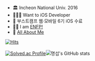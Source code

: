 
- 🏛 Incheon National Univ. 2016
- 🧑🏻‍💻 Want to iOS Developer
- 📝 부스트캠프 웹·모바일 6기 iOS 수료
- 🙋🏻 I am [ENFP!](https://www.16personalities.com/ko/%EC%84%B1%EA%B2%A9%EC%9C%A0%ED%98%95-enfp)
- 📒 [All About Me](https://www.notion.so/b721f21843484c5787c62385540b174a)
<!--
**s1gnature/s1gnature** is a ✨ _special_ ✨ repository because its `README.md` (this file) appears on your GitHub profile.

Here are some ideas to get you started:

- 🔭 I’m currently working on ...
- 🌱 I’m currently learning ...
- 👯 I’m looking to collaborate on ...
- 🤔 I’m looking for help with ...
- 💬 Ask me about ...
- 📫 How to reach me: ...
- 😄 Pronouns: ...
- ⚡ Fun fact: ...
-->

[![Hits](https://hits.seeyoufarm.com/api/count/incr/badge.svg?url=https%3A%2F%2Fgithub.com%2Fs1gnature&count_bg=%23FF8484&title_bg=%23555555&icon=&icon_color=%23E7E7E7&title=Welcome%21&edge_flat=false)](https://hits.seeyoufarm.com)<br><br>
[![Solved.ac Profile](http://mazassumnida.wtf/api/v2/generate_badge?boj=shin0486)](https://solved.ac/shin0486/)![명섭's GitHub stats](https://github-readme-stats.vercel.app/api?username=s1gnature&hide=issues&count_private=true&show_icons=true&theme=buefy&include_all_commits=true)

<!--
[![Top Langs](https://github-readme-stats.vercel.app/api/top-langs/?username=s1gnature&layout=compact)](https://github.com/anuraghazra/github-readme-stats)
-->
